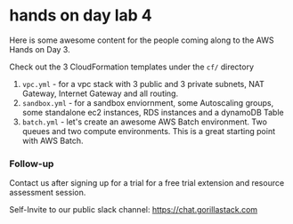 # hands on day lab 4

Here is some awesome content for the people coming along to the AWS Hands on Day 3.

Check out the 3 CloudFormation templates under the `cf/` directory

1. `vpc.yml` - for a vpc stack with 3 public and 3 private subnets, NAT Gateway, Internet Gateway and all routing.
1. `sandbox.yml` - for a sandbox enviornment, some Autoscaling groups, some standalone ec2 instances, RDS instances and a dynamoDB Table
1. `batch.yml` - let's create an awesome AWS Batch environment.  Two queues and two compute environments.  This is a great starting point with AWS Batch.

### Follow-up

Contact us after signing up for a trial for a free trial extension and resource assessment session.

Self-Invite to our public slack channel:
https://chat.gorillastack.com


